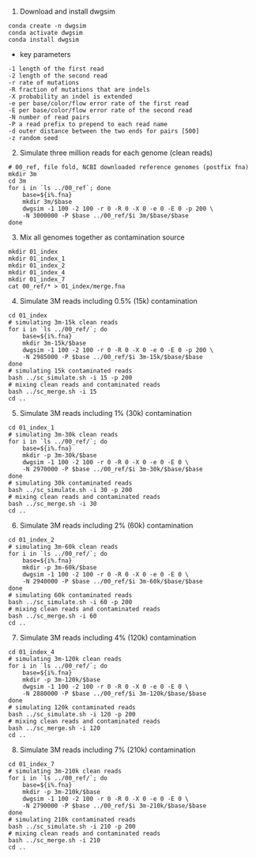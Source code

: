 1. Download and install dwgsim
```
conda create -n dwgsim
conda activate dwgsim
conda install dwgsim
```
- key parameters
```
-1 length of the first read
-2 length of the second read
-r rate of mutations 
-R fraction of mutations that are indels
-X probability an indel is extended
-e per base/color/flow error rate of the first read
-E per base/color/flow error rate of the second read
-N number of read pairs
-P a read prefix to prepend to each read name
-d outer distance between the two ends for pairs [500]
-z random seed
```
2. Simulate three million reads for each genome (clean reads)
```
# 00_ref, file fold, NCBI downloaded reference genomes (postfix fna)
mkdir 3m
cd 3m
for i in `ls ../00_ref`; done
    base=${i%.fna}
    mkdir 3m/$base
    dwgsim -1 100 -2 100 -r 0 -R 0 -X 0 -e 0 -E 0 -p 200 \
    -N 3000000 -P $base ../00_ref/$i 3m/$base/$base
done
```
3. Mix all genomes together as contamination source 
```
mkdir 01_index
mkdir 01_index_1
mkdir 01_index_2
mkdir 01_index_4
mkdir 01_index_7
cat 00_ref/* > 01_index/merge.fna
```
4. Simulate 3M reads including 0.5% (15k) contamination
```
cd 01_index
# simulating 3m-15k clean reads
for i in `ls ../00_ref/`; do
    base=${i%.fna}
    mkdir 3m-15k/$base
    dwgsim -1 100 -2 100 -r 0 -R 0 -X 0 -e 0 -E 0 -p 200 \
    -N 2985000 -P $base ../00_ref/$i 3m-15k/$base/$base
done
# simulating 15k contaminated reads
bash ../sc_simulate.sh -i 15 -p 200
# mixing clean reads and contaminated reads
bash ../sc_merge.sh -i 15
cd ..
```
5. Simulate 3M reads including 1% (30k) contamination
```
cd 01_index_1
# simulating 3m-30k clean reads
for i in `ls ../00_ref/`; do
    base=${i%.fna}
    mkdir -p 3m-30k/$base
    dwgsim -1 100 -2 100 -r 0 -R 0 -X 0 -e 0 -E 0 \
    -N 2970000 -P $base ../00_ref/$i 3m-30k/$base/$base
done
# simulating 30k contaminated reads
bash ../sc_simulate.sh -i 30 -p 200
# mixing clean reads and contaminated reads
bash ../sc_merge.sh -i 30
cd ..
```
6. Simulate 3M reads including 2% (60k) contamination
```
cd 01_index_2
# simulating 3m-60k clean reads
for i in `ls ../00_ref/`; do
    base=${i%.fna}
    mkdir -p 3m-60k/$base
    dwgsim -1 100 -2 100 -r 0 -R 0 -X 0 -e 0 -E 0 \
    -N 2940000 -P $base ../00_ref/$i 3m-60k/$base/$base
done
# simulating 60k contaminated reads
bash ../sc_simulate.sh -i 60 -p 200
# mixing clean reads and contaminated reads
bash ../sc_merge.sh -i 60
cd ..
```
7. Simulate 3M reads including 4% (120k) contamination
```
cd 01_index_4
# simulating 3m-120k clean reads
for i in `ls ../00_ref/`; do
    base=${i%.fna}
    mkdir -p 3m-120k/$base
    dwgsim -1 100 -2 100 -r 0 -R 0 -X 0 -e 0 -E 0 \
    -N 2880000 -P $base ../00_ref/$i 3m-120k/$base/$base
done
# simulating 120k contaminated reads
bash ../sc_simulate.sh -i 120 -p 200
# mixing clean reads and contaminated reads
bash ../sc_merge.sh -i 120
cd ..
```
8. Simulate 3M reads including 7% (210k) contamination
```
cd 01_index_7
# simulating 3m-210k clean reads
for i in `ls ../00_ref/`; do
    base=${i%.fna}
    mkdir -p 3m-210k/$base
    dwgsim -1 100 -2 100 -r 0 -R 0 -X 0 -e 0 -E 0 \
    -N 2790000 -P $base ../00_ref/$i 3m-210k/$base/$base
done
# simulating 210k contaminated reads
bash ../sc_simulate.sh -i 210 -p 200
# mixing clean reads and contaminated reads
bash ../sc_merge.sh -i 210
cd ..
```




